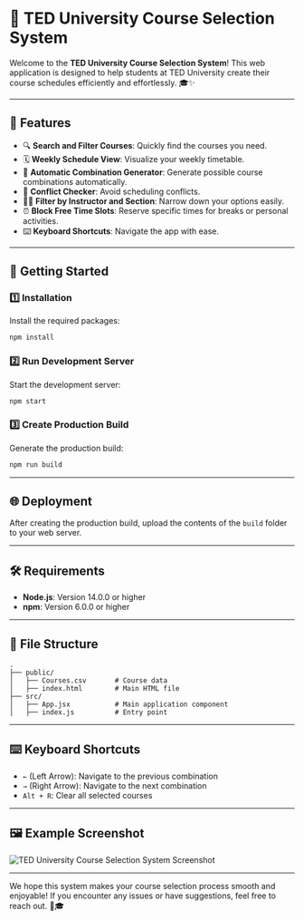 # 📘 TED University Course Selection System

Welcome to the **TED University Course Selection System**! This web application is designed to help students at TED University create their course schedules efficiently and effortlessly. 🎓✨

---

## 🌟 Features

- 🔍 **Search and Filter Courses**: Quickly find the courses you need.
- 🗓️ **Weekly Schedule View**: Visualize your weekly timetable.
- 🤖 **Automatic Combination Generator**: Generate possible course combinations automatically.
- 🚨 **Conflict Checker**: Avoid scheduling conflicts.
- 👩‍🏫 **Filter by Instructor and Section**: Narrow down your options easily.
- ⏰ **Block Free Time Slots**: Reserve specific times for breaks or personal activities.
- ⌨️ **Keyboard Shortcuts**: Navigate the app with ease.

---

## 🚀 Getting Started

### 1️⃣ Installation

Install the required packages:

```bash
npm install
```

### 2️⃣ Run Development Server

Start the development server:

```bash
npm start
```

### 3️⃣ Create Production Build

Generate the production build:

```bash
npm run build
```

---

## 🌐 Deployment

After creating the production build, upload the contents of the `build` folder to your web server.

---

## 🛠️ Requirements

- **Node.js**: Version 14.0.0 or higher
- **npm**: Version 6.0.0 or higher

---

## 📂 File Structure

```
.
├── public/
│   ├── Courses.csv       # Course data
│   ├── index.html        # Main HTML file
├── src/
│   ├── App.jsx           # Main application component
│   ├── index.js          # Entry point
```

---

## ⌨️ Keyboard Shortcuts

- `←` (Left Arrow): Navigate to the previous combination
- `→` (Right Arrow): Navigate to the next combination
- `Alt + R`: Clear all selected courses

---

## 🖼️ Example Screenshot

![TED University Course Selection System Screenshot](./public/screenshot.png)

---

We hope this system makes your course selection process smooth and enjoyable! If you encounter any issues or have suggestions, feel free to reach out. 🚀🎓
